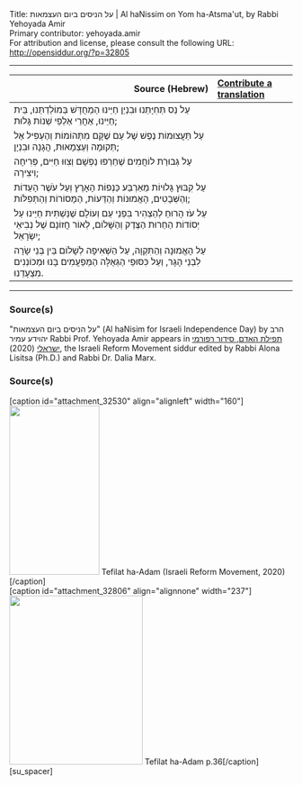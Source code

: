 <html>
<head></head>
<body>
Title: על הניסים ביום העצמאות | Al haNissim on Yom ha-Atsma'ut, by Rabbi Yehoyada Amir<br />
Primary contributor: yehoyada.amir<br />
For attribution and license, please consult the following URL: <a href="http://opensiddur.org/?p=32805">http://opensiddur.org/?p=32805</a>
<p />
<hr />

<table style="margin-left: auto;margin-right: auto;" class="draggable">
<thead><tr><th id="x" style="text-align: right;">Source (Hebrew)</th><th style="text-align: left;"><a href="/contributing/upload/">Contribute a translation</a></th></tr></thead>
<tbody>
<tr><td style="vertical-align:top;">
<div class="liturgy"><span lang="he">
עַל נֵס תְּחִיָּתֵנוּ 
וּבִנְיַן חַיֵּינוּ 
הַמְחֻדָּשׁ בְּמוֹלַדְתֵּנוּ, 
בֵּית חַיֵּינוּ, 
אַחֲרֵי אַלְפֵי שְׁנוֹת גָּלוּת;
</span></div></td>
 
<td style="vertical-align:top;">
<div class="english">

</div></td></tr>


<tr><td style="vertical-align:top;">
<div class="liturgy"><span lang="he">
עַל תַּעֲצוּמוֹת נֶפֶשׁ 
שֶׁל עַם שֶׁקָּם 
מִתְּהוֹמוֹת וְהֶעְפִּיל 
אֶל תְּקוּמָה וְעַצְמָאוּת, 
הֲגָנָה וּבִנְיָן;
</span></div></td>
 
<td style="vertical-align:top;">
<div class="english">

</div></td></tr>


<tr><td style="vertical-align:top;">
<div class="liturgy"><span lang="he">
עַל גְּבוּרַת לוֹחֲמִים 
שֶׁחֵרְפוּ נַפְשָׁם 
וְצִוּוּ חַיִּים, 
פְּרִיחָה וִיצִירָה;
</span></div></td>
 
<td style="vertical-align:top;">
<div class="english">

</div></td></tr>


<tr><td style="vertical-align:top;">
<div class="liturgy"><span lang="he">
עַל קִבּוּץ גָּלוּיוֹת 
מֵאַרְבַּע כַּנְפוֹת הָאָרֶץ 
וְעַל עֹשֶׁר הָעֵדוֹת וְהַשְּׁבָטִים, 
הָאֱמוּנוֹת וְהַדֵּעוֹת, 
הַמָּסוֹרוֹת וְהַתְּפִלּוֹת;
</span></div></td>
 
<td style="vertical-align:top;">
<div class="english">

</div></td></tr>


<tr><td style="vertical-align:top;">
<div class="liturgy"><span lang="he">
עַל עֹז הָרוּחַ 
לְהַצְהִיר בִּפְנֵי עַם וְעוֹלָם 
שֶׁנַּשְׁתִּית חַיֵּינוּ 
עַל יְסוֹדוֹת הַחֵרוּת 
הַצֶּדֶק וְהַשָּׁלוֹם, 
לְאוֹר חֲזוֹנָם 
שֶׁל נְבִיאֵי יִשְׂרָאֵל;
</span></div></td>
 
<td style="vertical-align:top;">
<div class="english">

</div></td></tr>


<tr><td style="vertical-align:top;">
<div class="liturgy"><span lang="he">
עַל הָאֱמוּנָה וְהַתִּקְוָה, 
עַל הַשְּׁאִיפָה לְשָׁלוֹם 
בֵּין בְּנֵי שָׂרָה לִבְנֵי הָגָר, 
וְעַל כִּסּוּפֵי הַגְּאֻלָּה הַמְּפַעֲמִים בָּנוּ 
וּמְכוֹנְנִים מִצְעָדֵנוּ.
</div></td></tr>
</tbody></table>

<hr />

<h3>Source(s)</h3>

"על הניסים ביום העצמאות" (Al haNisim for Israeli Independence Day) by הרב יהוידע עמיר Rabbi Prof. Yehoyada Amir appears in <a href="https://www.facebook.com/תפילת-האדם-סידור-רפורמי-ישראלי-101214578258569">תפילת האדם, סידור רפורמי ישראלי</a> (2020), the Israeli Reform Movement siddur edited by Rabbi Alona Lisitsa (Ph.D.) and Rabbi Dr. Dalia Marx.

<h3>Source(s)</h3>

<span style="float: right;">[caption id="attachment_32530" align="alignleft" width="160"]<a href="https://opensiddur.org/wp-content/uploads/2020/06/tefilat-ha-adam-Israeli-REform-Movement-2020.jpg" rel="lightbox"><img src="https://opensiddur.org/wp-content/uploads/2020/06/tefilat-ha-adam-Israeli-REform-Movement-2020-160x300.jpg" alt="" width="160" height="300" class="size-medium wp-image-32530" /></a> Tefilat ha-Adam (Israeli Reform Movement, 2020)[/caption]</span>  <span style="float: left;">[caption id="attachment_32806" align="alignnone" width="237"]<a href="https://opensiddur.org/wp-content/uploads/2020/07/Tefilat-ha-Adam-p.36.jpg" rel="lightbox"><img src="https://opensiddur.org/wp-content/uploads/2020/07/Tefilat-ha-Adam-p.36-237x300.jpg" alt="" width="237" height="300" class="size-medium wp-image-32806" /></a> Tefilat ha-Adam p.36[/caption]</span>[su_spacer]
</body>
</html>